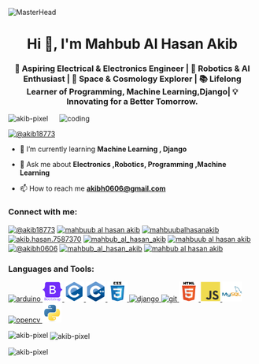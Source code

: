 
![MasterHead](https://thumbs.dreamstime.com/b/ai-artificial-intelligence-degree-icons-vector-banner-concept-illustration-icon-set-robotics-machine-learning-autonomous-problem-214718866.jpg)


<h1 align="center">Hi 👋, I'm Mahbub Al Hasan Akib</h1> 
<h3 align="center">🚀 Aspiring Electrical & Electronics Engineer | 🤖 Robotics & AI Enthusiast | 🔭 Space & Cosmology Explorer | 📚 Lifelong Learner of Programming, Machine Learning,Django| 💡 Innovating for a Better Tomorrow.</h3>

<img align = "right" alt ="coding" width="400" src = "https://user-images.githubusercontent.com/75851313/151668395-5591532b-28da-46a6-9476-7c9694bcb60e.gif">

<p align="left"> <img src="https://komarev.com/ghpvc/?username=akib-pixel&label=Profile%20views&color=0e75b6&style=flat" alt="akib-pixel" /> </p>

<p align="left"> <a href="https://twitter.com/@akib18773" target="blank"><img src="https://img.shields.io/twitter/follow/@akib18773?logo=twitter&style=for-the-badge" alt="@akib18773" /></a> </p>

- 🌱 I’m currently learning **Machine Learning , Django**

- 💬 Ask me about **Electronics ,Robotics, Programming ,Machine Learning**

- 📫 How to reach me **akibh0606@gmail.com**

<h3 align="left">Connect with me:</h3>
<p align="left">
<a href="https://twitter.com/@akib18773" target="blank"><img align="center" src="https://raw.githubusercontent.com/rahuldkjain/github-profile-readme-generator/master/src/images/icons/Social/twitter.svg" alt="@akib18773" height="30" width="40" /></a>
<a href="https://stackoverflow.com/users/mahbuub al hasan akib" target="blank"><img align="center" src="https://raw.githubusercontent.com/rahuldkjain/github-profile-readme-generator/master/src/images/icons/Social/stack-overflow.svg" alt="mahbuub al hasan akib" height="30" width="40" /></a>
<a href="https://kaggle.com/mahbuubalhasanakib" target="blank"><img align="center" src="https://raw.githubusercontent.com/rahuldkjain/github-profile-readme-generator/master/src/images/icons/Social/kaggle.svg" alt="mahbuubalhasanakib" height="30" width="40" /></a>
<a href="https://fb.com/akib.hasan.7587370" target="blank"><img align="center" src="https://raw.githubusercontent.com/rahuldkjain/github-profile-readme-generator/master/src/images/icons/Social/facebook.svg" alt="akib.hasan.7587370" height="30" width="40" /></a>
<a href="https://instagram.com/mahbub_al_hasan_akib" target="blank"><img align="center" src="https://raw.githubusercontent.com/rahuldkjain/github-profile-readme-generator/master/src/images/icons/Social/instagram.svg" alt="mahbub_al_hasan_akib" height="30" width="40" /></a>
<a href="https://www.youtube.com/c/mahbuub al hasan akib" target="blank"><img align="center" src="https://raw.githubusercontent.com/rahuldkjain/github-profile-readme-generator/master/src/images/icons/Social/youtube.svg" alt="mahbuub al hasan akib" height="30" width="40" /></a>
<a href="https://www.hackerrank.com/@akibh0606" target="blank"><img align="center" src="https://raw.githubusercontent.com/rahuldkjain/github-profile-readme-generator/master/src/images/icons/Social/hackerrank.svg" alt="@akibh0606" height="30" width="40" /></a>
<a href="https://codeforces.com/profile/mahbub_al_hasan_akib" target="blank"><img align="center" src="https://raw.githubusercontent.com/rahuldkjain/github-profile-readme-generator/master/src/images/icons/Social/codeforces.svg" alt="mahbub_al_hasan_akib" height="30" width="40" /></a>
<a href="https://www.leetcode.com/mahbub al hasan akib" target="blank"><img align="center" src="https://raw.githubusercontent.com/rahuldkjain/github-profile-readme-generator/master/src/images/icons/Social/leet-code.svg" alt="mahbub al hasan akib" height="30" width="40" /></a>
</p>

<h3 align="left">Languages and Tools:</h3>
<p align="left"> <a href="https://www.arduino.cc/" target="_blank" rel="noreferrer"> <img src="https://cdn.worldvectorlogo.com/logos/arduino-1.svg" alt="arduino" width="40" height="40"/> </a> <a href="https://getbootstrap.com" target="_blank" rel="noreferrer"> <img src="https://raw.githubusercontent.com/devicons/devicon/master/icons/bootstrap/bootstrap-plain-wordmark.svg" alt="bootstrap" width="40" height="40"/> </a> <a href="https://www.cprogramming.com/" target="_blank" rel="noreferrer"> <img src="https://raw.githubusercontent.com/devicons/devicon/master/icons/c/c-original.svg" alt="c" width="40" height="40"/> </a> <a href="https://www.w3schools.com/cpp/" target="_blank" rel="noreferrer"> <img src="https://raw.githubusercontent.com/devicons/devicon/master/icons/cplusplus/cplusplus-original.svg" alt="cplusplus" width="40" height="40"/> </a> <a href="https://www.w3schools.com/css/" target="_blank" rel="noreferrer"> <img src="https://raw.githubusercontent.com/devicons/devicon/master/icons/css3/css3-original-wordmark.svg" alt="css3" width="40" height="40"/> </a> <a href="https://www.djangoproject.com/" target="_blank" rel="noreferrer"> <img src="https://cdn.worldvectorlogo.com/logos/django.svg" alt="django" width="40" height="40"/> </a> <a href="https://git-scm.com/" target="_blank" rel="noreferrer"> <img src="https://www.vectorlogo.zone/logos/git-scm/git-scm-icon.svg" alt="git" width="40" height="40"/> </a> <a href="https://www.w3.org/html/" target="_blank" rel="noreferrer"> <img src="https://raw.githubusercontent.com/devicons/devicon/master/icons/html5/html5-original-wordmark.svg" alt="html5" width="40" height="40"/> </a> <a href="https://developer.mozilla.org/en-US/docs/Web/JavaScript" target="_blank" rel="noreferrer"> <img src="https://raw.githubusercontent.com/devicons/devicon/master/icons/javascript/javascript-original.svg" alt="javascript" width="40" height="40"/> </a> <a href="https://www.mysql.com/" target="_blank" rel="noreferrer"> <img src="https://raw.githubusercontent.com/devicons/devicon/master/icons/mysql/mysql-original-wordmark.svg" alt="mysql" width="40" height="40"/> </a> <a href="https://opencv.org/" target="_blank" rel="noreferrer"> <img src="https://www.vectorlogo.zone/logos/opencv/opencv-icon.svg" alt="opencv" width="40" height="40"/> </a> <a href="https://www.python.org" target="_blank" rel="noreferrer"> <img src="https://raw.githubusercontent.com/devicons/devicon/master/icons/python/python-original.svg" alt="python" width="40" height="40"/> </a> </p>

<p><img align="left" src="https://github-readme-stats.vercel.app/api/top-langs?username=akib-pixel&show_icons=true&locale=en&layout=compact" alt="akib-pixel" /></p>

<p>&nbsp;<img align="center" src="https://github-readme-stats.vercel.app/api?username=akib-pixel&show_icons=true&locale=en" alt="akib-pixel" /></p>

<p><img align="center" src="https://github-readme-streak-stats.herokuapp.com/?user=akib-pixel&" alt="akib-pixel" /></p>
